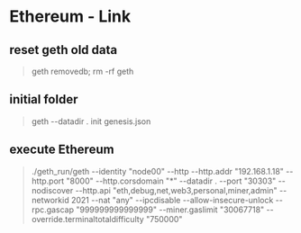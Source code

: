 # Ethereum - Link

## reset geth old data
> geth removedb; rm -rf geth

## initial folder
> geth --datadir . init genesis.json
> 
## execute Ethereum

> ./geth_run/geth --identity "node00" --http --http.addr "192.168.1.18" --http.port "8000" --http.corsdomain "*" --datadir . --port "30303" --nodiscover --http.api "eth,debug,net,web3,personal,miner,admin" --networkid 2021 --nat "any" --ipcdisable --allow-insecure-unlock --rpc.gascap "999999999999999" --miner.gaslimit "30067718" --override.terminaltotaldifficulty "750000"
